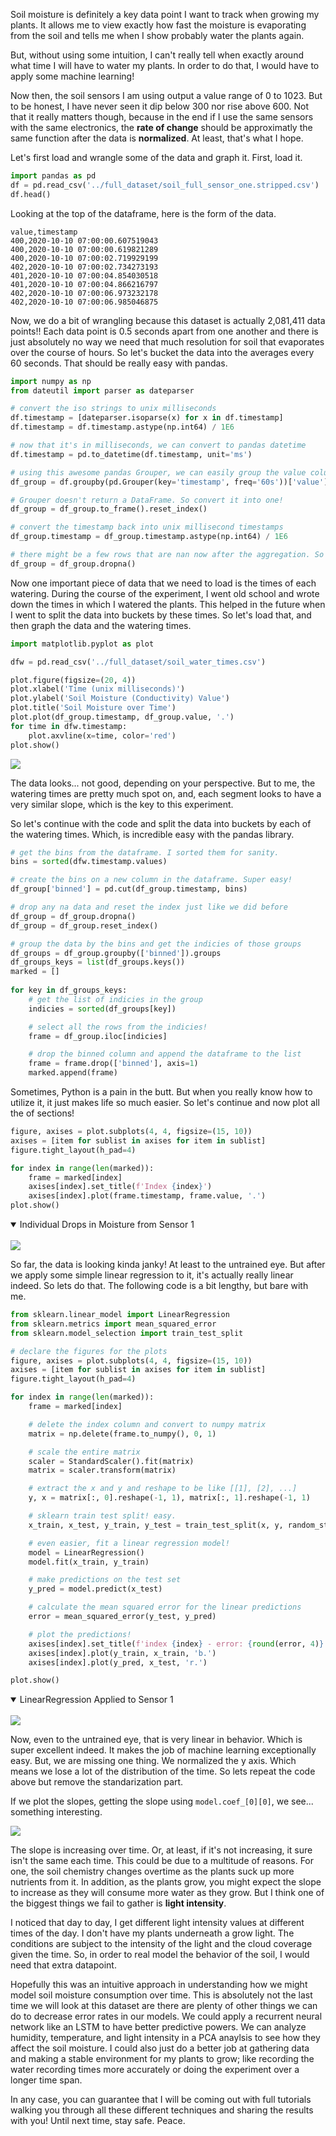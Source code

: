Soil moisture is definitely a key data point I want to track when growing my plants. It allows me to view exactly how fast the moisture is evaporating from the soil and tells me when I show probably water the plants again.

But, without using some intuition, I can't really tell when exactly around what time I will have to water my plants. In order to do that, I would have to apply some machine learning!

Now then, the soil sensors I am using output a value range of 0 to 1023. But to be honest, I have never seen it dip below 300 nor rise above 600. Not that it really matters though, because in the end if I use the same sensors with the same electronics, the <b>rate of change</b> should be approximatly the same function after the data is <b>normalized</b>. At least, that's what I hope.

Let's first load and wrangle some of the data and graph it. First, load it.

```python
import pandas as pd
df = pd.read_csv('../full_dataset/soil_full_sensor_one.stripped.csv')
df.head()
```

Looking at the top of the dataframe, here is the form of the data.

```
value,timestamp
400,2020-10-10 07:00:00.607519043
400,2020-10-10 07:00:00.619821289
400,2020-10-10 07:00:02.719929199
402,2020-10-10 07:00:02.734273193
401,2020-10-10 07:00:04.854030518
401,2020-10-10 07:00:04.866216797
402,2020-10-10 07:00:06.973232178
402,2020-10-10 07:00:06.985046875
```

Now, we do a bit of wrangling because this dataset is actually 2,081,411 data points!! Each data point is 0.5 seconds apart from one another and there is just absolutely no way we need that much resolution for soil that evaporates over the course of hours. So let's bucket the data into the averages every 60 seconds. That should be really easy with pandas.

```python
import numpy as np
from dateutil import parser as dateparser

# convert the iso strings to unix milliseconds
df.timestamp = [dateparser.isoparse(x) for x in df.timestamp]
df.timestamp = df.timestamp.astype(np.int64) / 1E6

# now that it's in milliseconds, we can convert to pandas datetime
df.timestamp = pd.to_datetime(df.timestamp, unit='ms')

# using this awesome pandas Grouper, we can easily group the value column into buckets and then aggregate it into the average. Piece of cake.
df_group = df.groupby(pd.Grouper(key='timestamp', freq='60s'))['value'].agg('mean')

# Grouper doesn't return a DataFrame. So convert it into one!
df_group = df_group.to_frame().reset_index()

# convert the timestamp back into unix millisecond timestamps
df_group.timestamp = df_group.timestamp.astype(np.int64) / 1E6

# there might be a few rows that are nan now after the aggregation. So drop them!
df_group = df_group.dropna()
```

Now one important piece of data that we need to load is the times of each watering. During the course of the experiment, I went old school and wrote down the times in which I watered the plants. This helped in the future when I went to split the data into buckets by these times. So let's load that, and then graph the data and the watering times.

```python
import matplotlib.pyplot as plot

dfw = pd.read_csv('../full_dataset/soil_water_times.csv')

plot.figure(figsize=(20, 4))
plot.xlabel('Time (unix milliseconds)')
plot.ylabel('Soil Moisture (Conductivity) Value')
plot.title('Soil Moisture over Time')
plot.plot(df_group.timestamp, df_group.value, '.')
for time in dfw.timestamp:
    plot.axvline(x=time, color='red')
plot.show()
```

<img src="https://speblog-storage.s3.us-west-1.amazonaws.com/images/autofarm/agged20s_soil_moisture_marked.png">

The data looks... not good, depending on your perspective. But to me, the watering times are pretty much spot on, and, each segment looks to have a very similar slope, which is the key to this experiment.

So let's continue with the code and split the data into buckets by each of the watering times. Which, is incredible easy with the pandas library.

```python
# get the bins from the dataframe. I sorted them for sanity.
bins = sorted(dfw.timestamp.values)

# create the bins on a new column in the dataframe. Super easy!
df_group['binned'] = pd.cut(df_group.timestamp, bins)

# drop any na data and reset the index just like we did before
df_group = df_group.dropna()
df_group = df_group.reset_index()

# group the data by the bins and get the indicies of those groups
df_groups = df_group.groupby(['binned']).groups
df_groups_keys = list(df_groups.keys())
marked = []
 
for key in df_groups_keys:
    # get the list of indicies in the group
    indicies = sorted(df_groups[key])

    # select all the rows from the indicies!
    frame = df_group.iloc[indicies]

    # drop the binned column and append the dataframe to the list
    frame = frame.drop(['binned'], axis=1)
    marked.append(frame)
```

Sometimes, Python is a pain in the butt. But when you really know how to utilize it, it just makes life so much easier. So let's continue and now plot all the of sections!

```python
figure, axises = plot.subplots(4, 4, figsize=(15, 10))
axises = [item for sublist in axises for item in sublist]
figure.tight_layout(h_pad=4)

for index in range(len(marked)):
    frame = marked[index]
    axises[index].set_title(f'Index {index}')
    axises[index].plot(frame.timestamp, frame.value, '.')
plot.show()
```

<details open>
<summary>Individual Drops in Moisture from Sensor 1</summary>
<br>
    <img src="https://speblog-storage.s3.us-west-1.amazonaws.com/images/autofarm/soil_agged60s_marked_split.png">
</details>

So far, the data is looking kinda janky! At least to the untrained eye. But after we apply some simple linear regression to it, it's actually really linear indeed. So lets do that. The following code is a bit lengthy, but bare with me. 

```python
from sklearn.linear_model import LinearRegression
from sklearn.metrics import mean_squared_error
from sklearn.model_selection import train_test_split

# declare the figures for the plots
figure, axises = plot.subplots(4, 4, figsize=(15, 10))
axises = [item for sublist in axises for item in sublist]
figure.tight_layout(h_pad=4)

for index in range(len(marked)):
    frame = marked[index]

    # delete the index column and convert to numpy matrix
    matrix = np.delete(frame.to_numpy(), 0, 1)

    # scale the entire matrix
    scaler = StandardScaler().fit(matrix)
    matrix = scaler.transform(matrix)

    # extract the x and y and reshape to be like [[1], [2], ...]
    y, x = matrix[:, 0].reshape(-1, 1), matrix[:, 1].reshape(-1, 1)

    # sklearn train test split! easy.
    x_train, x_test, y_train, y_test = train_test_split(x, y, random_state=42)

    # even easier, fit a linear regression model!
    model = LinearRegression()
    model.fit(x_train, y_train)

    # make predictions on the test set
    y_pred = model.predict(x_test)

    # calculate the mean squared error for the linear predictions
    error = mean_squared_error(y_test, y_pred)

    # plot the predictions! 
    axises[index].set_title(f'index {index} - error: {round(error, 4)}')
    axises[index].plot(y_train, x_train, 'b.')
    axises[index].plot(y_pred, x_test, 'r.')

plot.show()
```

<details open>
<summary>LinearRegression Applied to Sensor 1</summary>
<br>
    <img src="https://speblog-storage.s3.us-west-1.amazonaws.com/images/autofarm/soil_linear_models.png">
</details>

Now, even to the untrained eye, that is very linear in behavior. Which is super excellent indeed. It makes the job of machine learning exceptionally easy. But, we are missing one thing. We normalized the y axis. Which means we lose a lot of the distribution of the time. So lets repeat the code above but remove the standarization part. 

If we plot the slopes, getting the slope using `model.coef_[0][0]`, we see... something interesting.

<img style="max-width: 500px; margin: 0 auto;" src="https://speblog-storage.s3.us-west-1.amazonaws.com/images/autofarm/soil_linear_slopes_notnorm.png">

The slope is increasing over time. Or, at least, if it's not increasing, it sure isn't the same each time. This could be due to a multitude of reasons. For one, the soil chemistry changes overtime as the plants suck up more nutrients from it. In addition, as the plants grow, you might expect the slope to increase as they will consume more water as they grow. But I think one of the biggest things we fail to gather is <b>light intensity</b>.

I noticed that day to day, I get different light intensity values at different times of the day. I don't have my plants underneath a grow light. The conditions are subject to the intensity of the light and the cloud coverage given the time. So, in order to real model the behavior of the soil, I would need that extra datapoint.

Hopefully this was an intuitive approach in understanding how we might model soil moisture consumption over time. This is absolutely not the last time we will look at this dataset are there are plenty of other things we can do to decrease error rates in our models. We could apply a recurrent neural network like an LSTM to have better predictive powers. We can analyze humidity, temperature, and light intensity in a PCA anaylsis to see how they affect the soil moisture. I could also just do a better job at gathering data and making a stable environment for my plants to grow; like recording the water recording times more accurately or doing the experiment over a longer time span.

In any case, you can guarantee that I will be coming out with full tutorials walking you through all these different techniques and sharing the results with you! Until next time, stay safe. Peace.